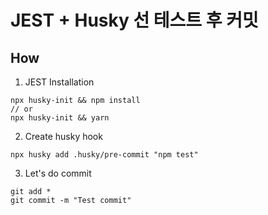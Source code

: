 # JEST + Husky 선 테스트 후 커밋
## How
1. JEST Installation
```
npx husky-init && npm install
// or
npx husky-init && yarn
```
2. Create husky hook
```
npx husky add .husky/pre-commit "npm test"
```
3. Let's do commit
```
git add *
git commit -m "Test commit"
```